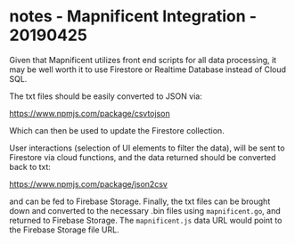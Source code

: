 # notes - Mapnificent Integration - 20190425

Given that Mapnificent utilizes front end scripts for all data processing, it may be well worth it to use Firestore or Realtime Database instead of Cloud SQL.

The txt files should be easily converted to JSON via:

https://www.npmjs.com/package/csvtojson

Which can then be used to update the Firestore collection.

User interactions (selection of UI elements to filter the data), will be sent to Firestore via cloud functions, and the data returned should be converted back to txt:

https://www.npmjs.com/package/json2csv

and can be fed to Firebase Storage.  Finally, the txt files can be brought down and converted to the necessary .bin files using `mapnificent.go`, and returned to Firebase Storage. The `mapnificent.js` data URL would point to the Firebase Storage file URL. 
